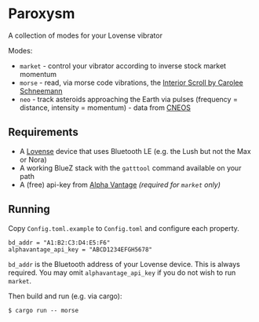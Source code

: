 # Paroxysm

A collection of modes for your Lovense vibrator

Modes:

 - `market` - control your vibrator according to inverse stock market momentum
 - `morse` - read, via morse code vibrations, the [Interior Scroll by Carolee Schneemann](http://emuseum.cornell.edu/view/objects/asitem/items$0040:43716)
 - `neo` - track asteroids approaching the Earth via pulses (frequency = distance, intensity = momentum) - data from [CNEOS](https://cneos.jpl.nasa.gov/ca/) 

## Requirements

- A [Lovense](https://www.lovense.com/) device that uses Bluetooth LE (e.g. the Lush but not the Max or Nora)  
- A working BlueZ stack with the `gatttool` command available on your path
- A (free) api-key from [Alpha Vantage](https://www.alphavantage.co/) *(required for `market` only)*
  
## Running

Copy `Config.toml.example` to `Config.toml` and configure each property.

    bd_addr = "A1:B2:C3:D4:E5:F6"
    alphavantage_api_key = "ABCD1234EFGH5678"
    
`bd_addr` is the Bluetooth address of your Lovense device. This is always required. 
You may omit `alphavantage_api_key` if you do not wish to run `market`. 

Then build and run (e.g. via cargo):

    $ cargo run -- morse
    
